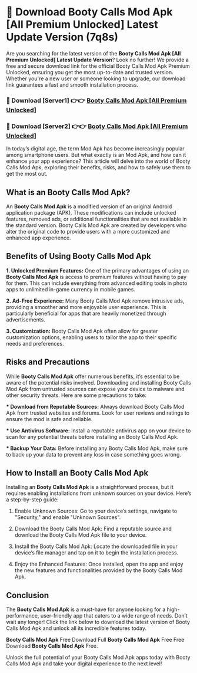 # 🤖 Download Booty Calls Mod Apk [All Premium Unlocked] Latest Update Version (7q8s)

Are you searching for the latest version of the <strong>Booty Calls Mod Apk [All Premium Unlocked] Latest Update Version</strong>? Look no further! We provide a free and secure download link for the official Booty Calls Mod Apk Premium Unlocked, ensuring you get the most up-to-date and trusted version. Whether you're a new user or someone looking to upgrade, our download link guarantees a fast and smooth installation process.


<h3>📌 Download [Server1] 👉👉 <a href="https://hapymods.com?title=Booty+Calls+Mod+Apk&ref=3B1">Booty Calls Mod Apk [All Premium Unlocked]</a></h3>

<h3>📌 Download [Server2] 👉👉 <a href="https://hapymods.com?title=Booty+Calls+Mod+Apk&ref=3B1">Booty Calls Mod Apk [All Premium Unlocked]</a></h3>


In today’s digital age, the term Mod Apk has become increasingly popular among smartphone users. But what exactly is an Mod Apk, and how can it enhance your app experience? This article will delve into the world of Booty Calls Mod Apk, exploring their benefits, risks, and how to safely use them to get the most out.


<h2>What is an Booty Calls Mod Apk?</h2>

An <strong>Booty Calls Mod Apk</strong> is a modified version of an original Android application package (APK). These modifications can include unlocked features, removed ads, or additional functionalities that are not available in the standard version. Booty Calls Mod Apk are created by developers who alter the original code to provide users with a more customized and enhanced app experience.


<h2>Benefits of Using Booty Calls Mod Apk</h2>

<strong> 1. Unlocked Premium Features:</strong> One of the primary advantages of using an <strong>Booty Calls Mod Apk</strong> is access to premium features without having to pay for them. This can include everything from advanced editing tools in photo apps to unlimited in-game currency in mobile games.

<strong> 2. Ad-Free Experience:</strong> Many Booty Calls Mod Apk remove intrusive ads, providing a smoother and more enjoyable user experience. This is particularly beneficial for apps that are heavily monetized through advertisements.

<strong> 3. Customization:</strong> Booty Calls Mod Apk often allow for greater customization options, enabling users to tailor the app to their specific needs and preferences.


<h2>Risks and Precautions</h2>

While <strong>Booty Calls Mod Apk</strong> offer numerous benefits, it’s essential to be aware of the potential risks involved. Downloading and installing Booty Calls Mod Apk from untrusted sources can expose your device to malware and other security threats. Here are some precautions to take:

<strong> * Download from Reputable Sources:</strong> Always download Booty Calls Mod Apk from trusted websites and forums. Look for user reviews and ratings to ensure the mod is safe and reliable.

<strong> * Use Antivirus Software:</strong> Install a reputable antivirus app on your device to scan for any potential threats before installing an Booty Calls Mod Apk.

<strong> * Backup Your Data:</strong> Before installing any Booty Calls Mod Apk, make sure to back up your data to prevent any loss in case something goes wrong.


<h2>How to Install an Booty Calls Mod Apk</h2>

Installing an <strong>Booty Calls Mod Apk</strong> is a straightforward process, but it requires enabling installations from unknown sources on your device. Here’s a step-by-step guide:

 1. Enable Unknown Sources: Go to your device’s settings, navigate to "Security," and enable "Unknown Sources".

 2. Download the Booty Calls Mod Apk: Find a reputable source and download the Booty Calls Mod Apk file to your device.

 3. Install the Booty Calls Mod Apk: Locate the downloaded file in your device’s file manager and tap on it to begin the installation process.

 4. Enjoy the Enhanced Features: Once installed, open the app and enjoy the new features and functionalities provided by the Booty Calls Mod Apk.


<h2><strong>Conclusion</strong></h2>

The <strong>Booty Calls Mod Apk</strong> is a must-have for anyone looking for a high-performance, user-friendly app that caters to a wide range of needs. Don’t wait any longer! Click the link below to download the latest version of Booty Calls Mod Apk and unlock all its incredible features today.

<strong>Booty Calls Mod Apk</strong> Free Download Full <strong>Booty Calls Mod Apk</strong> Free Free Download <strong>Booty Calls Mod Apk</strong> Free.

Unlock the full potential of your Booty Calls Mod Apk apps today with Booty Calls Mod Apk and take your digital experience to the next level!